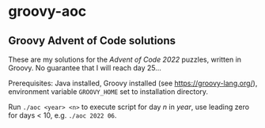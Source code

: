 # groovy-aoc
## Groovy Advent of Code solutions

These are my solutions for the *Advent of Code 2022* puzzles, written in Groovy.
No guarantee that I will reach day 25...

Prerequisites: Java installed, Groovy installed (see https://groovy-lang.org/), 
environment variable `GROOVY_HOME` set to installation directory.

Run `./aoc <year> <n>` to execute script for day *n* in *year*, use leading zero for days < 10, e.g. `./aoc 2022 06`.
